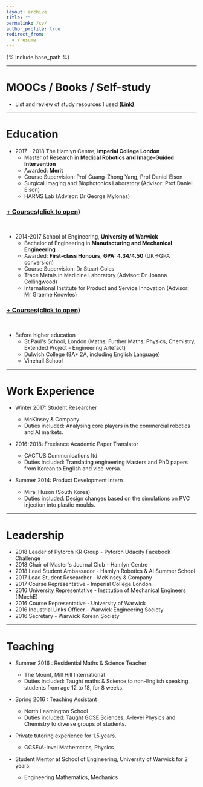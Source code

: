 ```yaml
---
layout: archive
title: ""
permalink: /cv/
author_profile: true
redirect_from:
  - /resume
---
```


{% include base_path %}

--------------------------

MOOCs / Books / Self-study
====
* List and review of study resources I used  **[(Link)](https://github.com/changh95/Study-Resources-Review/blob/master/README.md)**


-------------------

Education
====

* 2017 - 2018 The Hamlyn Centre, **Imperial College London**
  * Master of Research in **Medical Robotics and Image-Guided Intervention**
  * Awarded: **Merit**
  * Course Supervision: Prof Guang-Zhong Yang, Prof Daniel Elson
  * Surgical Imaging and Biophotonics Laboratory (Advisor: Prof Daniel Elson)
  * HARMS Lab (Advisor: Dr George Mylonas)
<h3><a href="javascript:void(0)" class="dsphead" onclick="dsp(this)"><span class="dspchar">+</span> Courses(click to open)</a></h3>
<div class="dspcont" style='display:none;'>
  <ul>
    <li>Medical Imaging</li>
    <li>Image Guided Intervention</li>
    <li>Medical Robotics</li>
    <li>Minimal Invasive Surgery</li>
    <li>Sensing, Perception and Neuroergonomics</li>
  </ul>
</div>

<br />

* 2014-2017 School of Engineering, **University of Warwick**
  * Bachelor of Engineering in **Manufacturing and Mechanical Engineering**
  * Awarded: **First-class Honours**, **GPA: 4.34/4.50** (UK->GPA conversion)
  * Course Supervision: Dr Stuart Coles
  * Trace Metals in Medicine Laboratory (Advisor: Dr Joanna Collingwood)
  * International Institute for Product and Service Innovation (Advisor: Mr Graeme Knowles)
<h3><a href="javascript:void(0)" class="dsphead" onclick="dsp(this)"><span class="dspchar">+</span> Courses(click to open)</a></h3>
<div class="dspcont" style='display:none;'>
  <ul>
    <li>Design for Function</li>
    <li>Aesthetics of Design</li>
    <li>Engineering Mathematics and Systems Modelling</li>
    <li>Mechanics, Structures and Thermodynamics</li>
    <li>Circuits, Devices and Power Systems</li>
    <li>Engineering Skills</li>
    <li>Introduction to Engineering Business Management</li>
    <li>Engineering Design(86%)</li>
    <li>Engineering Mathematics and Technial Computing(97%)</li>
    <li>Mechanics and Thermofluids(67%)</li>    
    <li>Energy Conservation and Power Systems(63%)</li>
    <li>Technical Operations Management(68%)</li>
    <li>Engineering Materials(65%)</li>
    <li>Introduction to Secondary School Teaching (Physics) (65%)</li>
    <li>Project(85%)</li>
    <li>Automation and Robotics(94%)</li>
    <li>Quality Techniques(90%)</li>
    <li>CAD/CAM Simulation(91%)</li>
    <li>Design and Management of Lean Operations(65%)</li>
    <li>Design for Manufacture(89%)</li>
    <li>Industrial Engineering(68%)</li>
  </ul>
</div>

<br />

* Before higher education
  * St Paul's School, London (Maths, Further Maths, Physics, Chemistry, Extended Project - Engineering Artefact)
  * Dulwich College (8A* 2A, including English Language)
  * Vinehall School

------------------

Work Experience
====
* Winter 2017: Student Researcher
  * McKinsey & Company
  * Duties included: Analysing core players in the commercial robotics and AI markets.

* 2016-2018: Freelance Academic Paper Translator
  * CACTUS Communications ltd.
  * Duties included: Translating engineering Masters and PhD papers from Korean to English and vice-versa.

* Summer 2014: Product Development Intern
  * Mirai Huson (South Korea)
  * Duties included: Design changes based on the simulations on PVC injection into plastic moulds.

----------------

Leadership
==== 
* 2018 Leader of Pytorch KR Group - Pytorch Udacity Facebook Challenge
* 2018 Chair of Master's Journal Club - Hamlyn Centre
* 2018 Lead Student Ambassador - Hamlyn Robotics & AI Summer School
* 2017 Lead Student Researcher - McKinsey & Company
* 2017 Course Representative - Imperial College London
* 2016 University Representative - Institution of Mechanical Engineers (IMechE)
* 2016 Course Representative - University of Warwick
* 2016 Industrial Links Officer - Warwick Engineering Society
* 2016 Secretary - Warwick Korean Society

----------------

Teaching
====

* Summer 2016 : Residential Maths & Science Teacher
  * The Mount, Mill Hill International
  * Duties included: Taught maths & Science to non-English speaking students from age 12 to 18, for 8 weeks.
  
* Spring 2016 : Teaching Assistant
  * North Leamington School
  * Duties included: Taught GCSE Sciences, A-level Physics and Chemistry to diverse groups of students.
  
* Private tutoring experience for 1.5 years.
  * GCSE/A-level Mathematics, Physics
  
* Student Mentor at School of Engineering, University of Warwick for 2 years.
  * Engineering Mathematics, Mechanics
